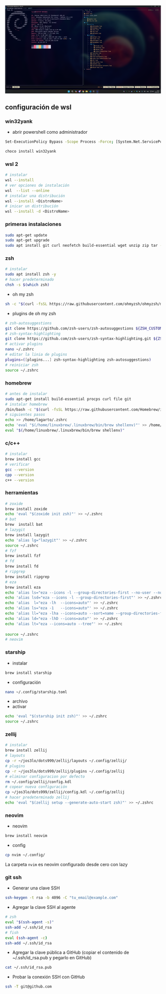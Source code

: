![enter image description here](https://raw.githubusercontent.com/jos3lo89/lain.dots/refs/heads/master/wallpapers/screenshot.png)

## configuración de wsl
### win32yank
- abrir powershell como administrador
```bash
Set-ExecutionPolicy Bypass -Scope Process -Force; [System.Net.ServicePointManager]::SecurityProtocol = [System.Net.ServicePointManager]::SecurityProtocol -bor 3072; iex ((New-Object System.Net.WebClient).DownloadString('https://community.chocolatey.org/install.ps1'))
```
```bash
choco install win32yank
```
### wsl 2
```bash
# instalar
wsl --install
# ver opciones de instalación
wsl  --list --online 
# instalar una distribución
wsl --install <DistroName>
# inicar un distribución 
wsl --install -d <DistroName>
```
### primeras instalaciones
```bash
sudo apt-get update
sudo apt-get upgrade
sudo apt install git curl neofetch build-essential wget unzip zip tar -y
```
### zsh
```bash
# instalar
sudo apt install zsh -y
# hacer predeterminado
chsh -s $(which zsh)
```
- oh my zsh
```bash
sh -c "$(curl -fsSL https://raw.githubusercontent.com/ohmyzsh/ohmyzsh/master/tools/install.sh)"
```
- plugins de oh my zsh
```bash
# zsh-autosuggestions
git clone https://github.com/zsh-users/zsh-autosuggestions ${ZSH_CUSTOM:-~/.oh-my-zsh/custom}/plugins/zsh-autosuggestions
# zsh-syntax-highlighting
git clone https://github.com/zsh-users/zsh-syntax-highlighting.git ${ZSH_CUSTOM:-~/.oh-my-zsh/custom}/plugins/zsh-syntax-highlighting
# activar plugins
nano ~/.zshrc
# editar la linia de plugins
plugins=([plugins...] zsh-syntax-highlighting zsh-autosuggestions)
# reiniciar zsh
source ~/.zshrc
```
### homebrew
```bash
# antes de instalar
sudo apt-get install build-essential procps curl file git
# instalar homebrew
/bin/bash -c "$(curl -fsSL https://raw.githubusercontent.com/Homebrew/install/HEAD/install.sh)"
# siguientes pasos
echo >> /home/lagarto/.zshrc
echo 'eval "$(/home/linuxbrew/.linuxbrew/bin/brew shellenv)"' >> /home/lagarto/.zshrc
eval "$(/home/linuxbrew/.linuxbrew/bin/brew shellenv)"
```
### c/c++
```bash
# instalar
brew install gcc
# verificar
gcc --version
cpp --version
c++ --version
```
### herramientas 
```bash
# zoxide
brew install zoxide
echo 'eval "$(zoxide init zsh)"' >> ~/.zshrc
# bat
brew  install bat
# lazygit
brew install lazygit
echo 'alias lg="lazygit"' >> ~/.zshrc
source ~/.zshrc 
# fzf
brew install fzf
# fd
brew install fd
# ripgrep
brew install ripgrep
# eza
brew install eza
echo 'alias ls="eza --icons -l --group-directories-first --no-user --no-time"' >> ~/.zshrc 
echo 'alias lsd="eza --icons -l --group-directories-first"' >> ~/.zshrc 
echo 'alias  l="eza -lh  --icons=auto"' >> ~/.zshrc 
echo 'alias ls="eza -1   --icons=auto"' >> ~/.zshrc 
echo 'alias ll="eza -lha --icons=auto --sort=name --group-directories-first"' >> ~/.zshrc 
echo 'alias ld="eza -lhD --icons=auto"' >> ~/.zshrc 
echo 'alias lt="eza --icons=auto --tree"' >> ~/.zshrc 

source ~/.zshrc
# neovim
```
### starship
- instalar
```bash
brew install starship
```
- configuración
```bash
nano ~/.config/starship.toml
```
- archivo
- activar
```bash
echo 'eval "$(starship init zsh)"' >> ~/.zshrc
source ~/.zshrc
```
### zellij
```bash
# instalar
brew install zellij
# layouts
cp -r ~/jos3lo/dots999/zellij/layouts ~/.config/zellij/
# plugins
cp -r ~/jos3lo/dots999/zellij/plugins ~/.config/zellij
# eliminar configuracion por defecto
rm ~/.config/zellij/config.kdl
# copear nueva configuración
cp ~/jos3lo/dots999/zellij/config.kdl ~/.config/zellij
# hacer predeterminado zellij
echo 'eval "$(zellij setup --generate-auto-start zsh)"' >> ~/.zshrc
```
### neovim 
- neovim
```bash
brew install neovim
```
- config
```bash
cp nvim ~/.config/
```
La carpeta `nvim` es neovim configurado desde cero con lazy

### git ssh
- Generar una clave SSH
```bash
ssh-keygen -t rsa -b 4096 -C "tu_email@example.com"
```
- Agregar la clave SSH al agente
```bash
# zsh
eval "$(ssh-agent -s)"
ssh-add ~/.ssh/id_rsa
# fish
eval (ssh-agent -c)
ssh-add ~/.ssh/id_rsa
```
- Agregar la clave pública a GitHub (copiar el contenido de ~/.ssh/id_rsa.pub y pegarlo en GitHub)
```bash
cat ~/.ssh/id_rsa.pub
```
- Probar la conexión SSH con GitHub
```bash
ssh -T git@github.com
```
